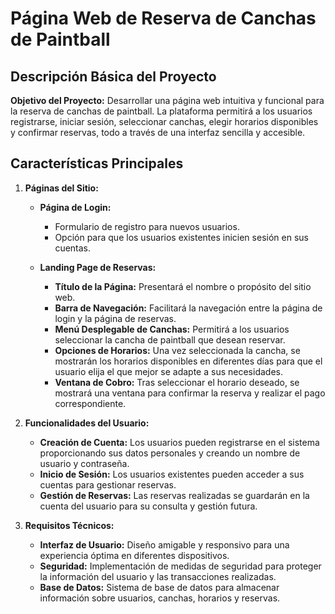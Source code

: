 # Página Web de Reserva de Canchas de Paintball

## Descripción Básica del Proyecto

**Objetivo del Proyecto:**
Desarrollar una página web intuitiva y funcional para la reserva de canchas de paintball. La plataforma permitirá a los usuarios registrarse, iniciar sesión, seleccionar canchas, elegir horarios disponibles y confirmar reservas, todo a través de una interfaz sencilla y accesible.

## Características Principales

1. **Páginas del Sitio:**
   - **Página de Login:**
     - Formulario de registro para nuevos usuarios.
     - Opción para que los usuarios existentes inicien sesión en sus cuentas.

   - **Landing Page de Reservas:**
     - **Título de la Página:** Presentará el nombre o propósito del sitio web.
     - **Barra de Navegación:** Facilitará la navegación entre la página de login y la página de reservas.
     - **Menú Desplegable de Canchas:** Permitirá a los usuarios seleccionar la cancha de paintball que desean reservar.
     - **Opciones de Horarios:** Una vez seleccionada la cancha, se mostrarán los horarios disponibles en diferentes días para que el usuario elija el que mejor se adapte a sus necesidades.
     - **Ventana de Cobro:** Tras seleccionar el horario deseado, se mostrará una ventana para confirmar la reserva y realizar el pago correspondiente.

2. **Funcionalidades del Usuario:**
   - **Creación de Cuenta:** Los usuarios pueden registrarse en el sistema proporcionando sus datos personales y creando un nombre de usuario y contraseña.
   - **Inicio de Sesión:** Los usuarios existentes pueden acceder a sus cuentas para gestionar reservas.
   - **Gestión de Reservas:** Las reservas realizadas se guardarán en la cuenta del usuario para su consulta y gestión futura.

3. **Requisitos Técnicos:**
   - **Interfaz de Usuario:** Diseño amigable y responsivo para una experiencia óptima en diferentes dispositivos.
   - **Seguridad:** Implementación de medidas de seguridad para proteger la información del usuario y las transacciones realizadas.
   - **Base de Datos:** Sistema de base de datos para almacenar información sobre usuarios, canchas, horarios y reservas.

